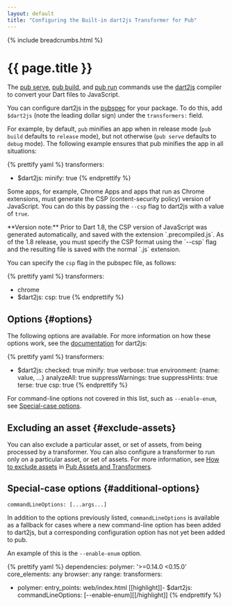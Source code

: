 ```yaml
---
layout: default
title: "Configuring the Built-in dart2js Transformer for Pub"
---
```


{% include breadcrumbs.html %}

# {{ page.title }}

The [pub serve](cmd/pub-serve.html), [pub build](cmd/pub-build.html),
and [pub run](cmd/pub-run.html) commands use the [dart2js](/tools/dart2js/)
compiler to convert your Dart files to JavaScript.

You can configure dart2js in the [pubspec](/tools/pub/pubspec.html)
for your package.
To do this, add `$dart2js` (note the leading dollar sign) under the
`transformers:` field.

For example, by default, `pub` minifies an app when in release mode
(`pub build` defaults to `release` mode), but not otherwise
(`pub serve` defaults to `debug` mode).
The following example ensures that pub minifies the app in all situations:

{% prettify yaml %}
transformers:
- $dart2js:
    minify: true
{% endprettify %}

Some apps, for example, Chrome Apps and apps that run as Chrome extensions,
must generate the CSP (content-security policy) version of JavaScript.
You can do this by passing the `--csp` flag to dart2js with a value of `true`.

<aside class="alert alert-info" markdown="1">
**Version note:**
Prior to Dart 1.8, the CSP version of JavaScript was generated
automatically, and saved with the extension `.precompiled.js`.
As of the 1.8 release, you must specify the CSP format using the `--csp`
flag and the resulting file is saved with the normal `.js` extension.
</aside>

You can specify the `csp` flag in the pubspec file, as follows:

{% prettify yaml %}
transformers:
- chrome
- $dart2js:
  csp: true
{% endprettify %}

## Options {#options}

The following options are available. For more information on how these options
work, see the [documentation](/tools/dart2js/#options) for dart2js:

{% prettify yaml %}
transformers:
- $dart2js:
    checked: true
    minify: true
    verbose: true
    environment: {name: value, ...}
    analyzeAll: true
    suppressWarnings: true
    suppressHints: true
    terse: true
    csp: true
{% endprettify %}

For command-line options not covered in this list,
such as `--enable-enum`, see [Special-case options](#additional-options).

## Excluding an asset {#exclude-assets}

You can also exclude a particular asset, or set of assets,
from being processed by a transformer.
You can also configure a transformer to run
only on a particular asset, or set of assets.
For more information, see
[How to exclude assets](assets-and-transformers.html#exclude-assets) in
[Pub Assets and Transformers](assets-and-transformers.html).

## Special-case options {#additional-options}

`commandLineOptions: [...args...]`

In addition to the options previously listed, `commandLineOptions`
is available as a fallback for cases where a new command-line option has
been added to dart2js, but a corresponding configuration option has not
yet been added to pub.

An example of this is the `--enable-enum` option. 

{% prettify yaml %}
dependencies:
  polymer: '>=0.14.0 <0.15.0'
  core_elements: any
  browser: any
  range:
transformers:
- polymer:
    entry_points: web/index.html
[[highlight]]- $dart2js:
    commandLineOptions: [--enable-enum][[/highlight]]
{% endprettify %}
